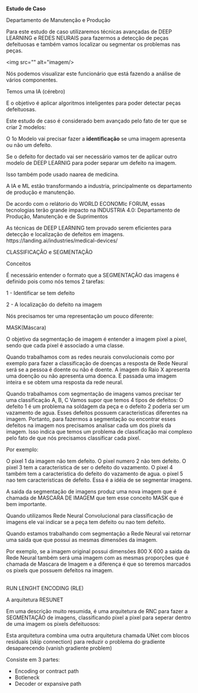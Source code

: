 <b>Estudo de Caso</b>
<p>Departamento de Manutenção e Produção</p>

<p>Para este estudo de caso utilizaremos técnicas avançadas de DEEP LEARNING e REDES NEURAIS para fazermos a detecção de peças defeituosas e também vamos localizar ou segmentar os problemas nas peças.</p>

<img src="" alt="imagem/>

<p>Nós podemos visualizar este funcionário que está fazendo a análise de vários componentes.</p>
<p>Temos uma IA (cérebro)</p>
<p>E o objetivo é aplicar algoritmos inteligentes para poder detectar peças defeituosas.</p>
<p>Este estudo de caso é considerado bem avançado pelo fato de ter que se criar 2 modelos:</p>
<p>O 1o Modelo vai precisar fazer a <b>identificação</b> se uma imagem apresenta ou não um defeito.</p>
<p>Se o defeito for dectado vai ser necessário vamos ter de aplicar outro modelo de DEEP LEARNIG para poder separar um defeito na imagem.</p>
<p>Isso também pode usado naarea de medicina.</p>
<p>A IA e ML estão transformando a industria, principalmente os departamento de produção e manutenção.</p>
<p>De acordo com o relátorio do WORLD ECONOMIc FORUM, essas tecnologias terão grande impacto na INDUSTRIA 4.0: Departamento de Produção, Manutenção e de Suprimentos</p>
<p>As técnicas de DEEP LEARNING tem provado serem eficientes para detecção e localização de defeitos em imagens. https://landing.ai/industries/medical-devices/</p>

CLASSIFICAÇÃO e SEGMENTAÇÃO

Conceitos

<p>É necessário entender o formato que a SEGMENTAÇÃO das imagens é definido pois como nós temos 2 tarefas:</p>
<p>1 - Identificar se tem defeito </p>
<p>2 - A localização do defeito na imagem</p>
<p>Nós precisamos ter uma representação um pouco diferente:</p>
<p>MASK(Máscara)</p>
<p>O objetivo da segmentação de imagem é entender a imagem pixel a pixel, sendo que cada pixel é associado a uma classe.</p>
<p>Quando trabalhamos com as redes neurais convolucionais como por exemplo para fazer a classificação de doenças a resposta de Rede Neural será se a pessoa é doente ou não é doente. A imagem do Raio X apresenta uma doenção ou não apresenta uma doenca. É passada uma imagem inteira e se obtem uma resposta da rede neural.</p>
<p>Quando trabalhamos com segmentação de imagens vamos precisar ter uma classificação A, B, C
Vamos supor que temos 4 tipos de defeitos: O defeito 1 é um problema na soldagem da peça e o defeito 2 poderia ser um vazamento de agua. Esses defeitos possuem caracteristicas diferentes na imagem. Portanto, para fazermos a segmentação ou encontrar esses defeitos na imagem nos precisamos analisar cada um dos pixels da imagem. Isso indica que temos um problema de classificação mai complexo pelo fato de que nós precisamos classificar cada pixel.</p>
Por exemplo:
<p>O pixel 1 da imagem não tem defeito. O pixel numero 2 não tem defeito. O pixel 3 tem a caracteristica de ser o defeito do vazamento. O pixel 4 também tem a caracteristica do defeito do vazamento de agua. o pixel 5 nao tem caracteristicas de defeito.
Essa é a idéia de se segmentar imagens.</p>
<p>A saida da segmentação de imagens produz uma nova imagem que é chamada de MASCARA DE IMAGEM que tem esse conceito MASK que é bem importante.</p>
<p>Quando utilizamos Rede Neural Convolucional para classificação de imagens ele vai indicar se a peça tem defeito ou nao tem defeito.</p>
<p>Quando estamos trabalhando com segmentação a Rede Neural vai retornar uma saida que que possui as mesmas dimensões da imagem. </p>
<p>Por exemplo, se a imagem original possui dimensões 800 X 600 a saida da Rede Neural também será uma imagem com as mesmas proporções que é chamada de Mascara de Imagem e a diferença é que so teremos marcados os pixels que possuem defeitos na imagem.
</p>
<br>
RUN LENGHT ENCODING (RLE)
<br>
<p>A arquitetura RESUNET</p>
<p>Em uma descrição muito resumida, é uma arquitetura de RNC para fazer a SEGMENTAÇÃO de imagens, classificando pixel a pixel para seperar dentro de uma imagem os pixels defeituosos:</p>
<p>Esta arquitetura combina uma outra arquitetura chamada UNet com blocos residuais (skip connection) para reduzir o problema do gradiente desaparecendo (vanish gradiente problem)</p>
<p>Consiste em 3 partes:</p>
<ul>
  <li>Encoding or contract path</li>
  <li>Botleneck</li>
  <li>Decoder or expansive path</li>
</ul>








